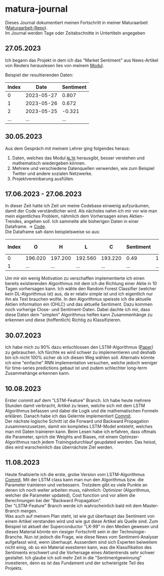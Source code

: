 # matura-journal
Dieses Journal dokumentiert meinen Fortschritt in meiner Maturaarbeit ([Maturaarbeit-Repo](https://github.com/FriedUnique/matura-project)). </br>
Im Journal werden Tage oder Zeitabschnitte in Untertiteln angegeben


## 27.05.2023
Ich begann das Projekt in dem ich das "Market Sentiment" aus News-Artikel von Reuters herauslesen lies von meinem [Modul](https://github.com/FriedUnique/matura-project/tree/44829c7a32de6ba5c229c001fc2ed692ae5d50eb/Sentiment).

Beispiel der resultierenden Daten:

Index | Date | Sentiment
--- | --- | ---
0 | 2023-05-27 | 0.807
1 | 2023-05-26 | 0.672
2 | 2023-05-25 | -0.321
... | ... | ...

## 30.05.2023
Aus dem Gespräch mit meinem Lehrer ging folgendes heraus:
1. Daten, welches das Modul [`NLTK`](https://www.nltk.org/) herausgibt, besser verstehen und mathematisch wiedergeben können.
2. Mehrere und verschiedene Datenquellen verwenden, wie zum Beispiel Twitter und andere sozialen Netzwerke.
3. Projektvereinbarung ausfüllen.

## 17.06.2023 - 27.06.2023
In dieser Zeit hatte ich Zeit um meine Codebase einwenig aufzuräumen, damit der Code verständlicher wird. 
Als nächstes nahm ich mir vor wie man mein eigentliches Problem, nähmlich dem Vorhersagen eines Aktien-Trendes, angehen soll. Ich sammelte alle bisherigen Daten in einer Dataframe. -> [Code](https://github.com/FriedUnique/matura-project/blob/44829c7a32de6ba5c229c001fc2ed692ae5d50eb/DataFrameComputer.py). </br>
Die Dataframe sah dann beispielsweise so aus:

Index | O | H | L | C | Sentiment | C -1 | C -2 | C -3 | C -4 | C -5 | Sentiment -1 | Sentiment -2 | Sentiment -3 | Sentiment -4 | Sentiment -5 | Trend (label)
--- | --- | --- | --- | --- | --- | --- | --- | --- | --- | --- | --- | --- | --- | --- | --- | --- |
0 | 196.020 | 197.200 | 192.560 | 193.220 | 0.49 | 193.220 | 194.500 | 193.620 | 192.750 | 191.940 | 0.49 | 0.31 | 0.55 | -0.25 | 0.96 | 1 |
1 | ... | ... | ... | ... | ... | ... | ... | ... | ... | ... | ... | ... | ... | ... | ... | ... |

Um mir ein wenig Motivation zu verschaffen implementierte ich einen bereits existierenden Algorithmus mit dem ich die Richtung einer Aktie in 10 Tagen vorhersagen kann. Ich wähle den Random Forest Classifier (welcher kein DL-Algorithmus ist) aus, da er relativ simple ist und ich eigentlich nur ihn als Test brauchen wollte. In den Algorithmus speisste ich die aktuelle Aktien information ein (OHLC) und das aktuelle Sentiment. Dazu kommen noch vorherige Close- und Sentiment-Daten. Dabei dachte ich mir, dass diese Daten dem "simplen" Algorithmus helfen kann Zusammenhänge zu erkennen und diese (hoffentlich) Richtig zu Klassifizieren. <br>

## 30.07.2023
Ich habe mich zu 90% dazu entschlossen den LSTM-Algorithmus ([Paper](https://www.bioinf.jku.at/publications/older/2604.pdf)) zu gebrauchen. Ich fürchte es wird schwer zu implementieren und deshalb bin ich nicht 100% sicher ob ich diesen Weg wählen soll. Alternativ könnte ich eine "einfache" RNN implementation versuchen, welche jedoch weniger für time-series predictions gebaut ist und zudem schlechter long-term Zusammehänge erkennen kann. 

## 10.08.2023
Erster commit auf dem "LSTM-Feature" Branch. Ich habe heute mehrere Stunden damit verbracht, Artikel zu lesen, welche sich mit dem LSTM Algorithmus befassen und dabei die Logik und die mathematischen Formeln erklären. Danach habe ich das Gelernte implementiert [Commit](https://github.com/FriedUnique/matura-project/commit/cff4fa7e5377dd5694cffdec3d81c1bddfb4c08e). </br>
Der nächste logische Schritt ist die Forward und Backward Propagation zusammenzusetzen, damit ein kompletes LSTM-Model entsteht, welches man mit Daten trainieren kann. Beim Lesen habe ich erfahren, dass oftmals die Parameter, sprich die Weights and Biases, mit einem Optimzer-Algorithmus nach jedem Trainingsdurchlauf geupdated werden. Das heisst, dies wird warscheinlich das übernächste Ziel werden.

## 11.08.2023
Heute finalisierte ich die erste, grobe Version vom LSTM-Algorithmus [Commit](https://github.com/FriedUnique/matura-project/commit/9afb06bec96e320b968e79fa70ba156787d3fc7c). Mit der LSTM class kann man nun den Algorithmus bzw. die Parameter trainieren und verbessern. Trotzdem gibt es viele Punkte an denen ich noch weiter arbeiten muss, nähmlich: Optimizer (Algorithmus, welcher die Parameter updated), Cost function und vor allem die Berechnungen bei der "Backward Propagation". </br>
Der "LSTM-Feature" Branch werde ich wahrscheinlich bald mit dem Master-Branch mergen.
</br>
Was auch auf meinem Plan steht, ist wie gut überhaupt das Sentiment von einem Artikel verstanden wird und wie gut diese Artikel als Quelle sind. Zum Beispiel ist aktuell der Superconductor "LK-99" in den Medien gewesen und dieses Material könnte ein riesiger Fortschritt sein in der Technologie-Branche. Nun ist jedoch die Frage, wie diese News vom Sentiment-Analyser aufgefasst wird, wenn überhaupt. Ausserdem sind sich Experten beiweitem nicht einig, ob so ein Material exestieren kann, was die Klassifikation des Sentiments erschwert und die Vorhersage eines Aktientrends sehr schwer gestaltet. Ich glaube ich soll mehr Zeit in die "Sentimentgewinnung" investieren, denn es ist das Fundament und der schwierigste Teil des Projekts.
